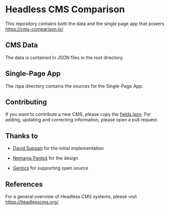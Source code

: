 # Headless CMS Comparison

This repository contains both the data and the single page app that powers https://cms-comparison.io/

## CMS Data

The data is contained in JSON files in the root directory.

## Single-Page App

The /spa directory contains the sources for the Single-Page App.

## Contributing

If you want to contribute a new CMS, please copy the [fields.json](fields.json).
For adding, updating and correcting information, please open a pull request.

## Thanks to

* [David Suppan](https://github.com/davup) for the initial implementation

* [Nemanja Pantoš](https://github.com/npantos) for the design

* [Gentics](https://github.com/gentics) for supporting open source

## References

For a general overview of Headless CMS systems, please visit https://headlesscms.org/.
